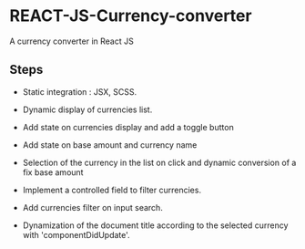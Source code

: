 # REACT-JS-Currency-converter

A currency converter in React JS

## Steps

- Static integration : JSX, SCSS.

- Dynamic display of currencies list.

- Add state on currencies display and add a toggle button

- Add state on base amount and currency name

- Selection of the currency in the list on click and dynamic conversion of a fix base amount

- Implement a controlled field to filter currencies.

- Add currencies filter on input search.

- Dynamization of the document title according to the selected currency with 'componentDidUpdate'.